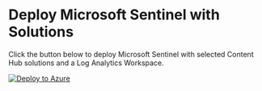 # Deploy Microsoft Sentinel with Solutions

Click the button below to deploy Microsoft Sentinel with selected Content Hub solutions and a Log Analytics Workspace.

[![Deploy to Azure](https://aka.ms/deploytoazurebutton)](https://portal.azure.com/#create/Microsoft.Template/uri/https%3A%2F%2Fraw.githubusercontent.com%2Fsh4d0wl0ck%2Fsentinel-bicep-deployment%2Fmain%2Fmain.json)

